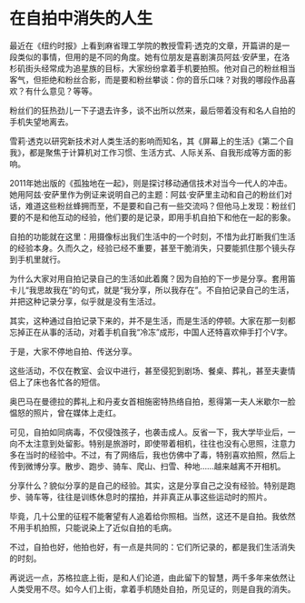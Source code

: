 # 在自拍中消失的人生

最近在《纽约时报》上看到麻省理工学院的教授雪莉·透克的文章，开篇讲的是一段类似的事情，但用的是不同的角度。她有位朋友是喜剧演员阿兹·安萨里，在洛杉矶街头经常成为追星族的目标，大家纷纷拿着手机要拍照。他对自己的粉丝相当客气，但拒绝和粉丝合影，而是要和粉丝攀谈：你的音乐口味？对我的哪段作品喜欢？有什么意见？等等。 

粉丝们的狂热劲儿一下子退去许多，谈不出所以然来，最后带着没有和名人自拍的手机失望地离去。 

雪莉·透克以研究新技术对人类生活的影响而知名，其《屏幕上的生活》《第二个自我》，都是聚焦于计算机对工作习惯、生活方式、人际关系、自我形成等方面的影响。 

2011年她出版的《孤独地在一起》，则是探讨移动通信技术对当今一代人的冲击。她用阿兹·安萨里作为例证来说明自己的主题：阿兹·安萨里主动和自己的粉丝们对话，难道这些粉丝蜂拥而至，不是要和自己有一些交流吗？但他马上发现：粉丝们要的不是和他互动的经验，他们要的是记录，即用手机自拍下和他在一起的影象。 

自拍的功能就在这里：用摄像标出我们生活中的一个时刻，不惜为此打断我们生活的经验本身。久而久之，经验已经不重要，甚至干脆消失，只要能抓住那个镜头存到手机里就行。 

为什么大家对用自拍记录自己的生活如此着魔？因为自拍的下一步是分享。套用笛卡儿“我思故我在”的句式，就是“我分享，所以我存在”。不自拍记录自己的生活，并把这种记录分享，似乎就是没有生活过。 

其实，这种通过自拍记录下来的，并不是生活，而是生活的停顿。大家在那一刻都忘掉正在从事的活动，对着手机自我“冷冻”成形，中国人还特喜欢伸手打个V字。 

于是，大家不停地自拍、传送分享。 

这些活动，不仅在教室、会议中进行，甚至侵犯到剧场、餐桌、葬礼，甚至夫妻情侣上了床也各忙各的短信。 

奥巴马在曼德拉的葬礼上和丹麦女首相施密特热络自拍，惹得第一夫人米歇尔一脸愠怒的照片，曾在媒体上走红。 

可见，自拍如同病毒，不仅侵蚀孩子，也袭击成人。反省一下，我大学毕业后，一向不太注意到处留影。特别是旅游时，即使带着相机，往往也没有心思照，注意力多在当时的经验中。不过，有了网络后，我也仿佛中了毒，特别喜欢拍照，然后上传到微博分享。散步、跑步、骑车、爬山、扫雪、种地……越来越离不开相机。 

分享什么？貌似分享的是自己的经验。其实，这是分享自己之没有经验。特别是跑步、骑车等，往往是训练休息时的摆拍，并非真正从事这些运动时的照片。 

毕竟，几十公里的征程不能奢望有人追着给你照相。当然，这还不是自拍。我依然不用手机拍照，只能说染上了近似自拍的毛病。 

不过，自拍也好，他拍也好，有一点是共同的：它们所记录的，都是我们生活消失的时刻。 

再说远一点，苏格拉底上街，是和人们论道，由此留下的智慧，两千多年来依然让人类受用不尽。如今人们上街，拿着手机随处自拍，所见证的，则是自我的消失。